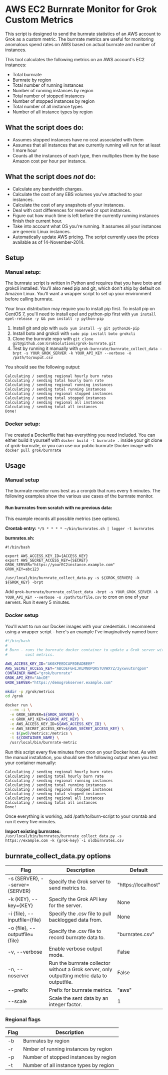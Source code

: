 # AWS EC2 Burnrate Monitor for Grok Custom Metrics

This script is designed to send the burnrate statistics of an AWS account to
Grok as a custom metric. The burnrate metrics are useful for monitoring
anomalous spend rates on AWS based on actual burnrate and number of instances. 

This tool calculates the following metrics on an AWS account's EC2 instances: 
- Total burnrate
- Burnrate by region
- Total number of running instances
- Number of running instances by region
- Total number of stopped instances
- Number of stopped instances by region
- Total number of all instance types
- Number of all instance types by region

## What the script does do:

* Assumes stopped instances have no cost associated with them
* Assumes that all instances that are currently running will run for at least 1 more hour
* Counts all the instances of each type, then multiplies them by the base Amazon cost per hour per instance.

## What the script does _not_ do:

* Calculate any bandwidth charges.
* Calculate the cost of any EBS volumes you've attached to your instances.
* Calculate the cost of any snapshots of your instances.
* Deal with cost differences for reserved or spot instances.
* Figure out how much time is left before the currently running instances finish their current hour.
* Take into account what OS you're running. It assumes all your instances are generic Linux instances.
* Automatically update AWS pricing. The script currently uses the prices available as of 14-November-2014.

## Setup

### Manual setup:
The burnrate script is written in Python and requires that you have boto and grokcli installed. You'll also need pip and git, which don't ship by default on Amazon Linux. You'll want a wrapper script to set up your environment before calling burnrate.

Your linux distribution may require you to install pip first. To install pip on CentOS 7, you'll need to install epel and python-pip first with `yum install epel-release -y && yum install -y python-pip`

1. Install git and pip with `sudo yum install -y git python26-pip`
2. Install boto and grokcli with `sudo pip install boto grokcli`
3. Clone the burnrate repo with `git clone git@github.com:GrokSolutions/grok-burnrate.git`
4. Test by running it manually with `grok-burnrate/burnrate_collect_data -brpt -s YOUR_GROK_SERVER -k YOUR_API_KEY --verbose -o /path/to/ouput.csv`

You should see the following output:
```
Calculating / sending regional hourly burn rates
Calculating / sending total hourly burn rate
Calculating / sending regional running instances
Calculating / sending total running instances
Calculating / sending regional stopped instances
Calculating / sending total stopped instances
Calculating / sending regional all instances
Calculating / sending total all instances
Done!
```

### Docker setup:
I've created a Dockerfile that has everything you need included. You can either build it yourself with `docker build -t burnrate .` inside your git clone of grok-burnrate, or you can use our public burnrate Docker image with `docker pull grok/burnrate`

## Usage

### Manual setup

The burnrate monitor runs best as a cronjob that runs every 5 minutes. The
following examples show the various use cases of the burnrate monitor. 

#### Run burnrates from scratch with no previous data:

This example records all possible metrics (see options).

**Crontab entry:**
`*/5 * * * * ~/bin/burnrates.sh | logger -t burnrates`

**burnrates.sh:**
```
#!/bin/bash

export AWS_ACCESS_KEY_ID={ACCESS_KEY}
export AWS_SECRET_ACCESS_KEY={SECRET}
GROK_SERVER="https://yourEC2instance.example.com"
GROK_KEY=abc123
  
/usr/local/bin/burnrate_collect_data.py -s ${GROK_SERVER} -k ${GROK_KEY} -brpt
```

Add `grok-burnrate/burnrate_collect_data -brpt -s YOUR_GROK_SERVER -k YOUR_API_KEY --verbose -o /path/to/file.csv` to cron on one of your servers. Run it every 5 minutes.

### Docker setup

You'll want to run our Docker images with your credentials. I recommend using a wrapper script - here's an example I've imaginatively named burn:

```bash
#!/bin/bash
#
# Burn - runs the burnrate docker container to update a Grok server with AWS
#        cost metrics.

AWS_ACCESS_KEY_ID="AK0XFEEDCAFEDEADBEEF"
AWS_SECRET_ACCESS_KEY="ABCDEFGHIJKLMNOPQRSTUVWXYZ/zyxwvutsrqpon"
CONTAINER_NAME="grok/burnrate"
GROK_API_KEY="AbcDE"
GROK_SERVER="https://demogrokserver.example.com"

mkdir -p /grok/metrics
cd /grok

docker run \
  --rm -i \
  -e GROK_SERVER=${GROK_SERVER} \
  -e GROK_API_KEY=${GROK_API_KEY} \
  -e AWS_ACCESS_KEY_ID=${AWS_ACCESS_KEY_ID} \
  -e AWS_SECRET_ACCESS_KEY=${AWS_SECRET_ACCESS_KEY} \
  -v $(pwd)/metrics:/metrics \
  -t ${CONTAINER_NAME} \
  /usr/local/bin/burnrate-metric
 ```

 Run this script every five minutes from cron on your Docker host. As with the manual installation, you should see the following output when you test your container manually:

 ```
 Calculating / sending regional hourly burn rates
 Calculating / sending total hourly burn rate
 Calculating / sending regional running instances
 Calculating / sending total running instances
 Calculating / sending regional stopped instances
 Calculating / sending total stopped instances
 Calculating / sending regional all instances
 Calculating / sending total all instances
 Done!
 ```

Once everything is working, add /path/to/burn-script to your crontab and run it every five minutes.

**Import existing burnrates:**
`/usr/local/bin/burnrates/burnrate_collect_data.py -s https://example.com -k {grok-key} -i oldburnrates.csv`

burnrate_collect_data.py options
--------------------------------

Flag | Description | Default
---- | ----------- | -------
-s {SERVER}, --server={SERVER} | Specify the Grok server to send metrics to. | "https://localhost"
-k {KEY}, --key={KEY} | Specify the Grok API key for the server. | None
-i {file}, --inputfile={file} | Specify the .csv file to pull backlogged data from. | None
-o {file}, --outputfile={file} | Specify the .csv file to record burnrate data to. | "burnrates.csv"
-v, --verbose | Enable verbose output mode. | False
-n, --noserver | Run the burnrate collector without a Grok server, only outputting metric data to outputfile. | False
--prefix | Prefix for burnrate metrics. | "aws"
--scale | Scale the sent data by an integer factor. | 1


### Regional flags

Flag | Description
---- | -----------
-b | Burnrates by region
-r | Nmber of running instances by region
-p | Number of stopped instances by region
-t | Number of all instance types by region
